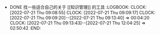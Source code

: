 - DONE 找一些适合自己的关于 [[知识管理]] 的工具
  :LOGBOOK:
  CLOCK: [2022-07-21 Thu 09:08:55]
  CLOCK: [2022-07-21 Thu 09:09:17]
  CLOCK: [2022-07-21 Thu 09:09:20]--[2022-07-21 Thu 09:13:40] =>  00:04:20
  CLOCK: [2022-07-21 Thu 09:13:43]--[2022-07-21 Thu 12:04:25] =>  02:50:42
  :END: